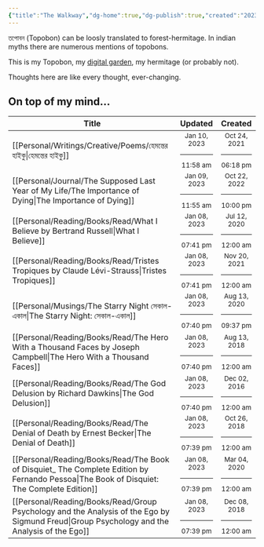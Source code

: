 ```yaml
---
{"title":"The Walkway","dg-home":true,"dg-publish":true,"created":"2023-01-02T21:30:15+06:00","updated":"2023-01-08T19:40:47+06:00","dg-metatags":{"description":"Utsob's Digital Garden","og:description":"Utsob's Digital Garden"},"permalink":"/the-walkway/","metatags":{"description":"Utsob's Digital Garden","og:description":"Utsob's Digital Garden"},"tags":"gardenEntry","dgPassFrontmatter":true}
---
```


তপোবন (Topobon) can be loosly translated to forest-hermitage. In indian myths there are numerous mentions of topobons.

This is my Topobon, my [digital garden](https://cagrimmett.com/notes/2020/11/08/what-are-digital-gardens/), my hermitage (or probably not).

Thoughts here are like every thought, ever-changing.

## On top of my mind…
| Title                                                                                                                                          | Updated                                                   | Created                                                   |
| ---------------------------------------------------------------------------------------------------------------------------------------------- | --------------------------------------------------------- | --------------------------------------------------------- |
| [[Personal/Writings/Creative/Poems/হেমন্তের হাইকু\|হেমন্তের হাইকু]]                                                                         | <center><small>Jan 10, 2023<hr/>11:58 am</small></center> | <center><small>Oct 24, 2021<hr/>06:18 pm</small></center> |
| [[Personal/Journal/The Supposed Last Year of My Life/The Importance of Dying\|The Importance of Dying]]                                     | <center><small>Jan 09, 2023<hr/>11:55 am</small></center> | <center><small>Oct 22, 2022<hr/>10:00 pm</small></center> |
| [[Personal/Reading/Books/Read/What I Believe by Bertrand Russell\|What I Believe]]                                                          | <center><small>Jan 08, 2023<hr/>07:41 pm</small></center> | <center><small>Jul 12, 2020<hr/>12:00 am</small></center> |
| [[Personal/Reading/Books/Read/Tristes Tropiques by Claude Lévi-Strauss\|Tristes Tropiques]]                                                 | <center><small>Jan 08, 2023<hr/>07:41 pm</small></center> | <center><small>Nov 20, 2021<hr/>12:00 am</small></center> |
| [[Personal/Musings/The Starry Night সেকাল-একাল\|The Starry Night: সেকাল-একাল]]                                                              | <center><small>Jan 08, 2023<hr/>07:40 pm</small></center> | <center><small>Aug 13, 2020<hr/>09:37 pm</small></center> |
| [[Personal/Reading/Books/Read/The Hero With a Thousand Faces by Joseph Campbell\|The Hero With a Thousand Faces]]                           | <center><small>Jan 08, 2023<hr/>07:40 pm</small></center> | <center><small>Aug 13, 2018<hr/>12:00 am</small></center> |
| [[Personal/Reading/Books/Read/The God Delusion by Richard Dawkins\|The God Delusion]]                                                       | <center><small>Jan 08, 2023<hr/>07:40 pm</small></center> | <center><small>Dec 02, 2016<hr/>12:00 am</small></center> |
| [[Personal/Reading/Books/Read/The Denial of Death by Ernest Becker\|The Denial of Death]]                                                   | <center><small>Jan 08, 2023<hr/>07:39 pm</small></center> | <center><small>Oct 26, 2018<hr/>12:00 am</small></center> |
| [[Personal/Reading/Books/Read/The Book of Disquiet_ The Complete Edition by Fernando Pessoa\|The Book of Disquiet: The Complete Edition]]   | <center><small>Jan 08, 2023<hr/>07:39 pm</small></center> | <center><small>Mar 04, 2020<hr/>12:00 am</small></center> |
| [[Personal/Reading/Books/Read/Group Psychology and the Analysis of the Ego by Sigmund Freud\|Group Psychology and the Analysis of the Ego]] | <center><small>Jan 08, 2023<hr/>07:39 pm</small></center> | <center><small>Dec 08, 2018<hr/>12:00 am</small></center> |
